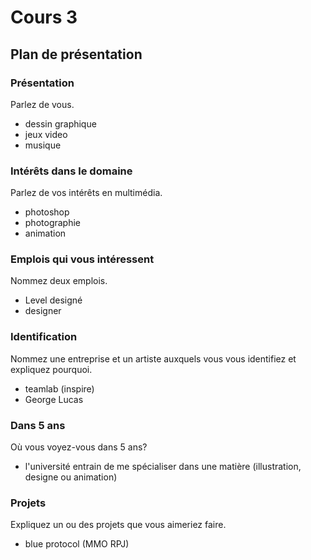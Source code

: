 # Cours 3
## Plan de présentation

### Présentation
Parlez de vous. 
* dessin graphique
* jeux video
* musique

### Intérêts dans le domaine
Parlez de vos intérêts en multimédia. 
* photoshop
* photographie
* animation

### Emplois qui vous intéressent
Nommez deux emplois.
* Level designé
* designer

### Identification
Nommez une entreprise et un artiste auxquels vous vous identifiez et expliquez pourquoi. 
* teamlab (inspire)
* George Lucas

### Dans 5 ans
Où vous voyez-vous dans 5 ans? 
* l'université entrain de me spécialiser dans une matière (illustration, designe ou animation)

### Projets
Expliquez un ou des projets que vous aimeriez faire. 
* blue protocol (MMO RPJ)

